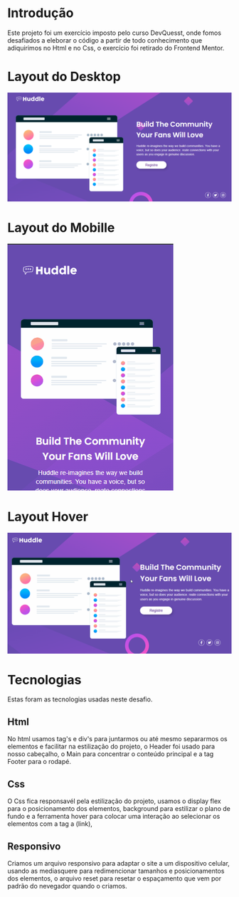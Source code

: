 # Introdução
Este projeto foi um exercício imposto pelo curso DevQuesst, onde fomos desafiados a eleborar o código a partir de todo conhecimento que adiquirimos no Html e no Css, o exercício foi retirado do Frontend Mentor.

# Layout do Desktop 
<img src="./Design/Desktop.png">

# Layout do Mobille 
<img src="./Design/Mobille.gif">

# Layout Hover
<img src="./Design/Hover.gif">

# Tecnologias 
Estas foram as tecnologias usadas neste desafio.

## Html 
No html usamos tag's e div's para juntarmos ou até mesmo separarmos os elementos e facilitar na estilização do projeto, o Header foi usado para nosso cabeçalho, o Main para concentrar o conteúdo principal e a tag Footer para o rodapé.

## Css
O Css fica responsavél pela estilização do projeto, usamos o display flex para o posicionamento dos elementos, background para estilizar o plano de fundo e a ferramenta hover para colocar uma interação ao selecionar os elementos com a tag a (link),  

## Responsivo
Criamos um arquivo responsivo para adaptar o site a um dispositivo celular, usando as mediasquere para redimencionar tamanhos e posicionamentos dos elementos, o arquivo reset para resetar o espaçamento que vem por padrão do nevegador quando o criamos.
